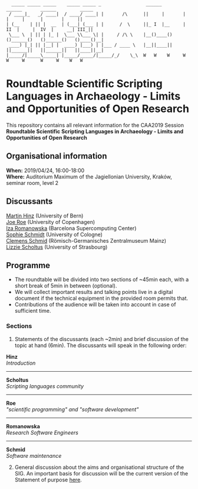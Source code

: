 ```
  _____ _____ _____    _____ _____ _                 ______         ______       ______         _____  
 / ____|_   _/ ____|  / ____/ ____| |       /\      ||     |       |      |     |      |       |     ||
| (__    | || |  __  | (___| (___ | |      /  \     ||_ I  |__     |  II  |     |  IV  |     __| III_||
 \___ \  | || | |_ |  \___ \\___ \| |     / /\ \    |__()____()   ()______()   ()______()   ()____()__|
 ____) |_| || |__| |  ____) |___) | |___ / ____ \   |__||____||   ||______||   ||______||   ||____||__|
|_____/|_____\_____| |_____/_____/|_____/_/    \_\  W   W    W     W      W     W      W     W    W   W

```

# Roundtable Scientific Scripting Languages in Archaeology - Limits and Opportunities of Open Research

This repository contains all relevant information for the CAA2019 Session **Roundtable Scientific Scripting Languages in Archaeology - Limits and Opportunities of Open Research**

## Organisational information

**When:** 2019/04/24, 16:00-18:00  
**Where:** Auditorium Maximum of the Jagiellonian University, Kraków, seminar room, level 2

## Discussants

[Martin Hinz](https://twitter.com/martinusrihhi) (University of Bern)  
[Joe Roe](https://twitter.com/joeroe90) (University of Copenhagen)  
[Iza Romanowska](https://twitter.com/iza_romanowska) (Barcelona Supercomputing Center)  
[Sophie Schmidt](https://twitter.com/idhrenil) (University of Cologne)  
[Clemens Schmid](https://twitter.com/nevromecs) (Römisch-Germanisches Zentralmuseum Mainz)  
[Lizzie Scholtus](https://twitter.com/scholtuslizzie) (University of Strasbourg) 

## Programme

- The roundtable will be divided into two sections of ~45min each, with a short break of 5min in between (optional). 
- We will collect important results and talking points live in a digital document if the technical equipment in the provided room permits that. 
- Contributions of the audience will be taken into account in case of sufficient time.

### Sections

1. Statements of the discussants (each ~2min) and brief discussion of the topic at hand (6min). The discussants will speak in the following order:

**Hinz**  
*Introduction*  
***
**Scholtus**  
*Scripting languages community*  
***
**Roe**  
*"scientific programming" and "software development"*  
***
**Romanowska**  
*Research Software Engineers*  
***
**Schmid**  
*Software maintenance*  

2. General discussion about the aims and organisational structure of the SIG. An important basis for discussion will be the current version of the Statement of purpose [here](https://sslarch.github.io/sig_sci_scripting_languages/statement.html). 
